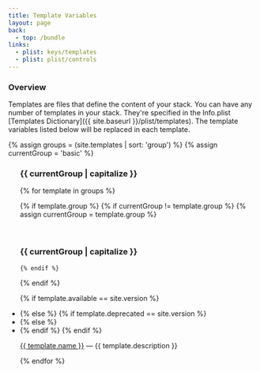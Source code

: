 ```yaml
---
title: Template Variables
layout: page
back:
  - top: /bundle
links:
  - plist: keys/templates  
  - plist: plist/controls  
---
```



### Overview
Templates are files that define the content of your stack. You can have any number of templates in your stack. They're specified in the Info.plist [Templates Dictionary]({{ site.baseurl }}/plist/templates).  The template variables listed below will be replaced in each template.



{% assign groups = (site.templates | sort: 'group') %}
{% assign currentGroup = 'basic' %}


<ul>
<h3>{{ currentGroup | capitalize }}</h3>
{% for template in groups %}

  {% if template.group %}
    {% if currentGroup != template.group %}
      {% assign currentGroup = template.group %}
<br>      
<br>      
<h3>{{ currentGroup | capitalize }}</h3>

    {% endif %}
  {% endif %}



{% if template.available == site.version %}
    <li class='new'>
{% else %}
    {% if template.deprecated == site.version %}
        <li class='new deprecation'>
    {% else %}
        <li>
    {% endif %}
{% endif %}

<a href='{{ site.baseurl }}{{ template.url }}'>{{ template.name }}</a> &mdash; {{ template.description }}</li>

{% endfor %}
</ul>